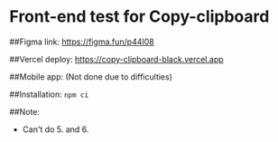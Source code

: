 # Front-end test for Copy-clipboard

##Figma link:
https://figma.fun/p44I08

##Vercel deploy:
https://copy-clipboard-black.vercel.app

##Mobile app:
(Not done due to difficulties)

##Installation:
```npm ci```

##Note:
- Can't do 5. and 6. 

